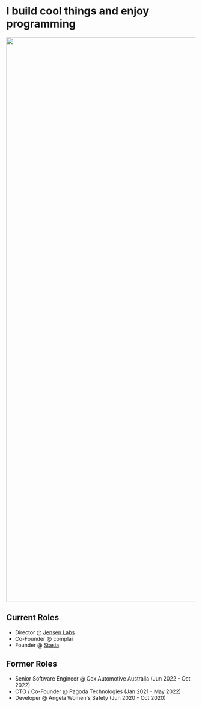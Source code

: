 # I build cool things and enjoy programming
<img src='https://github.com/Angus-Moore-Dev/Angus-Moore-Dev/assets/99398403/e42bb0c3-6f30-46a3-b188-5a94cf45eec4' width='1500'>

## Current Roles
- Director @ [Jensen Labs](https://www.jensenlabs.dev)
- Co-Founder @ complai
- Founder @ [Stasia](https://www.stasia.one)

## Former Roles
- Senior Software Engineer @ Cox Automotive Australia (Jun 2022 - Oct 2022)
- CTO / Co-Founder @ Pagoda Technologies (Jan 2021 - May 2022)
- Developer @ Angela Women's Safety (Jun 2020 - Oct 2020)
